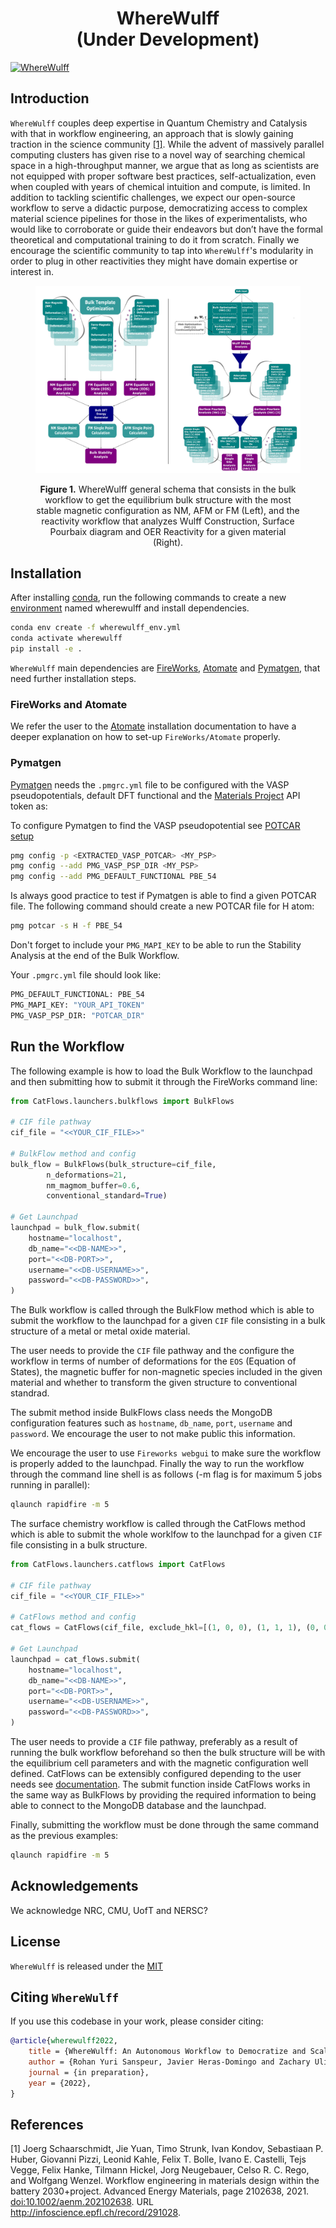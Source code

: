 <h1 align="center">WhereWulff <br/> (Under Development)</h1>


[![WhereWulff](https://github.com/ulissigroup/mo-wulff-workflow/actions/workflows/WhereWulff.yml/badge.svg)](https://github.com/ulissigroup/mo-wulff-workflow/actions/workflows/WhereWulff.yml)

## Introduction

`WhereWulff` couples deep expertise in Quantum Chemistry and Catalysis with that in workflow engineering, an approach that is slowly gaining traction in the science community [[1]](#1). While the advent of massively parallel computing clusters has given rise to a novel way of
searching chemical space in a high-throughput manner, we argue that as long as scientists are not
equipped with proper software best practices, self-actualization, even when coupled with years of
chemical intuition and compute, is limited. In addition to tackling scientific challenges, we expect our open-source
workflow to serve a didactic purpose, democratizing access to complex material science pipelines
for those in the likes of experimentalists, who would like to corroborate or guide their endeavors
but don’t have the formal theoretical and computational training to do it from scratch. Finally we encourage the scientific community to tap into `WhereWulff`'s modularity in order to plug in other reactivities they might have domain expertise or interest in.

<figure align="center">
	<img src="img/wherewulff_img.png">
	<figcaption>
		<p><b>Figure 1.</b> WhereWulff general schema that consists in the bulk workflow to get the
		equilibrium bulk structure with the most stable magnetic configuration as NM, AFM or FM (Left), and the reactivity workflow that analyzes Wulff Construction, Surface Pourbaix diagram and OER Reactivity for a given material (Right).
		</p>
	</figcaption>
</figure>

## Installation

After installing [conda](http://conda.pydata.org/), run the following commands to create a new [environment](https://conda.io/docs/user-guide/tasks/manage-environments.html) named wherewulff and install dependencies.

```bash
conda env create -f wherewulff_env.yml
conda activate wherewulff
pip install -e .
```

`WhereWulff` main dependencies are [FireWorks](https://materialsproject.github.io/fireworks/), [Atomate](https://atomate.org) and [Pymatgen](https://pymatgen.org), that need further installation steps.

### FireWorks and Atomate

We refer the user to the [Atomate](https://atomate.org/installation.html) installation documentation to have a deeper explanation on how to set-up `FireWorks/Atomate` properly.

### Pymatgen

[Pymatgen](https://pymatgen.org) needs the `.pmgrc.yml` file to be configured with the VASP pseudopotentials, default DFT functional and the [Materials Project]() API token as:

To configure Pymatgen to find the VASP pseudopotential see [POTCAR setup](https://pymatgen.org/installation.html#)

```bash
pmg config -p <EXTRACTED_VASP_POTCAR> <MY_PSP>
pmg config --add PMG_VASP_PSP_DIR <MY_PSP>
pmg config --add PMG_DEFAULT_FUNCTIONAL PBE_54
```

Is always good practice to test if Pymatgen is able to find a given POTCAR file. The following command should create a new POTCAR file for H atom:

```bash
pmg potcar -s H -f PBE_54
```

Don't forget to include your `PMG_MAPI_KEY` to be able to run the Stability Analysis at the end of the Bulk Workflow.

Your `.pmgrc.yml` file should look like:
```bash
PMG_DEFAULT_FUNCTIONAL: PBE_54
PMG_MAPI_KEY: "YOUR_API_TOKEN"
PMG_VASP_PSP_DIR: "POTCAR_DIR"
```

## Run the Workflow

The following example is how to load the Bulk Workflow to the launchpad and then submitting how to submit it through the FireWorks command line:

```python
from CatFlows.launchers.bulkflows import BulkFlows

# CIF file pathway
cif_file = "<<YOUR_CIF_FILE>>"

# BulkFlow method and config
bulk_flow = BulkFlows(bulk_structure=cif_file,
		n_deformations=21,
		nm_magmom_buffer=0.6,
		conventional_standard=True)

# Get Launchpad
launchpad = bulk_flow.submit(
    hostname="localhost",
    db_name="<<DB-NAME>>",
    port="<<DB-PORT>>",
    username="<<DB-USERNAME>>",
    password="<<DB-PASSWORD>>",
)
```

The Bulk workflow is called through the BulkFlow method which is able to submit the workflow to the launchpad for a given `CIF` file consisting in a bulk structure of a metal or metal oxide material.

The user needs to provide the `CIF` file pathway and the configure the workflow in terms of number of deformations for the `EOS` (Equation of States), the magnetic buffer for non-magnetic species included in the given material and whether to transform the given structure to conventional standrad.

The submit method inside BulkFlows class needs the MongoDB configuration features such as `hostname`, `db_name`, `port`, `username` and `password`. We encourage the user to not make public this information.

We encourage the user to use `Fireworks webgui` to make sure the workflow is properly added to the launchpad. Finally the way to run the workflow through the command line shell is as follows (-m flag is for maximum 5 jobs running in parallel): 

```bash
qlaunch rapidfire -m 5
```

The surface chemistry workflow is called through the CatFlows method which is able to submit the whole worklfow to the launchpad for a given `CIF` file consisting in a bulk structure.

```python
from CatFlows.launchers.catflows import CatFlows

# CIF file pathway
cif_file = "<<YOUR_CIF_FILE>>"

# CatFlows method and config
cat_flows = CatFlows(cif_file, exclude_hkl=[(1, 0, 0), (1, 1, 1), (0, 0, 1)])

# Get Launchpad
launchpad = cat_flows.submit(
    hostname="localhost",
    db_name="<<DB-NAME>>",
    port="<<DB-PORT>>",
    username="<<DB-USERNAME>>",
    password="<<DB-PASSWORD>>",
)
```

The user needs to provide a `CIF` file pathway, preferably as a result of running the bulk workflow beforehand so then the bulk structure will be with the equilibrium cell parameters and with the magnetic configuration well defined. CatFlows can be extensibly configured depending to the user needs see [documentation](https://github.com/ulissigroup/mo-wulff-workflow/blob/main/CatFlows/launchers/catflows.py). The submit function inside CatFlows works in the same way as BulkFlows by providing the required information to being able to connect to the MongoDB database and the launchpad.

Finally, submitting the workflow must be done through the same command as the previous examples:

```bash
qlaunch rapidfire -m 5
```

## Acknowledgements

We acknowledge NRC, CMU, UofT and NERSC?

## License

`WhereWulff` is released under the [MIT](https://github.com/ulissigroup/mo-wulff-workflow/blob/main/LICENSE.md)

## Citing `WhereWulff`

If you use this codebase in your work, please consider citing:

```bibtex
@article{wherewulff2022,
	title = {WhereWulff: An Autonomous Workflow to Democratize and Scale Complex Material Discovery for Electocatalysis},
	author = {Rohan Yuri Sanspeur, Javier Heras-Domingo and Zachary Ulissi},
	journal = {in preparation},
	year = {2022},
}
```

## References
<a id="1">[1]</a> 
Joerg Schaarschmidt, Jie Yuan, Timo Strunk, Ivan Kondov, Sebastiaan P. Huber, Giovanni
Pizzi, Leonid Kahle, Felix T. Bolle, Ivano E. Castelli, Tejs Vegge, Felix Hanke, Tilmann Hickel,
Jorg Neugebauer, Celso R. C. Rego, and Wolfgang Wenzel. Workflow engineering in materials design 
within the battery 2030+project. Advanced Energy Materials, page 2102638, 2021. [doi:10.1002/aenm.202102638](doi:10.1002/aenm.202102638).
URL http://infoscience.epfl.ch/record/291028.





